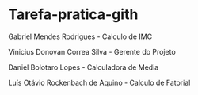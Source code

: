 # Tarefa-pratica-gith

Gabriel Mendes Rodrigues - Calculo de IMC

Vinicius Donovan Correa Silva - Gerente do Projeto

Daniel Bolotaro Lopes - Calculadora de Media

Luís Otávio Rockenbach de Aquino - Calculo de Fatorial
